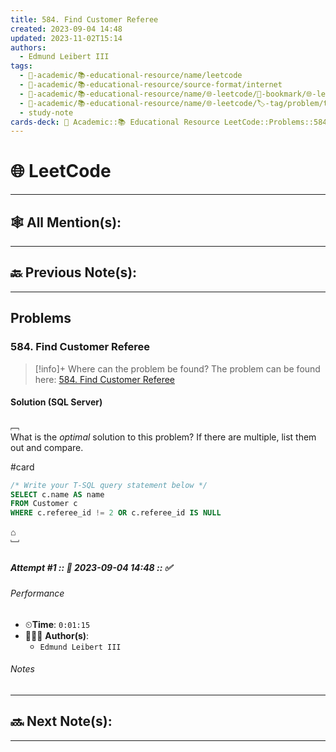 ```yaml
---
title: 584. Find Customer Referee
created: 2023-09-04 14:48
updated: 2023-11-02T15:14
authors:
  - Edmund Leibert III
tags:
  - 🔴-academic/📚-educational-resource/name/leetcode
  - 🔴-academic/📚-educational-resource/source-format/internet
  - 🔴-academic/📚-educational-resource/name/🌐-leetcode/🔖-bookmark/🌐-leetcode/problems/584-find-customer-referee
  - 🔴-academic/📚-educational-resource/name/🌐-leetcode/🏷️-tag/problem/tag/topic/database
  - study-note
cards-deck: 🔴 Academic::📚 Educational Resource LeetCode::Problems::584. Find Customer Referee
---
```


#  🌐 LeetCode

---

## 🕸️ All Mention(s): 

---

## 🔙 Previous Note(s):

---

##  Problems

### 584. Find Customer Referee

> [!info]+ Where can the problem be found?
> The problem can be found here: [584. Find Customer Referee](https://leetcode.com/problems/find-customer-referee/description/)

#### Solution (SQL Server)

﹇<br>
What is the _optimal_ solution to this problem? If there are multiple, list them out and compare.

#card 

```sql
/* Write your T-SQL query statement below */
SELECT c.name AS name
FROM Customer c
WHERE c.referee_id != 2 OR c.referee_id IS NULL
```


⌂
<br>﹈<br>

##### Attempt #1 :: 📆 2023-09-04 14:48 :: ✅

###### Performance

- ⏲**Time**: `0:01:15`
- 🧔🏽‍♂️ **Author(s)**: 
	- `Edmund Leibert III`

###### Notes


---

## 🔜 Next Note(s):

---


